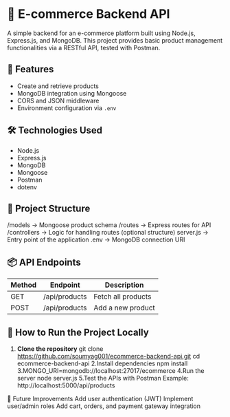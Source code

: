 # 🛒 E-commerce Backend API

A simple backend for an e-commerce platform built using Node.js, Express.js, and MongoDB. This project provides basic product management functionalities via a RESTful API, tested with Postman.

## 🚀 Features

- Create and retrieve products
- MongoDB integration using Mongoose
- CORS and JSON middleware
- Environment configuration via `.env`

## 🛠️ Technologies Used

- Node.js  
- Express.js  
- MongoDB  
- Mongoose  
- Postman  
- dotenv  

## 📁 Project Structure

/models → Mongoose product schema
/routes → Express routes for API
/controllers → Logic for handling routes (optional structure)
server.js → Entry point of the application
.env → MongoDB connection URI


## 📦 API Endpoints

| Method | Endpoint         | Description          |
|--------|------------------|----------------------|
| GET    | /api/products    | Fetch all products   |
| POST   | /api/products    | Add a new product    |

## 🧪 How to Run the Project Locally

1. **Clone the repository**
   git clone https://github.com/soumyag001/ecommerce-backend-api.git
   cd ecommerce-backend-api
2.Install dependencies
   npm install
3.MONGO_URI=mongodb://localhost:27017/ecommerce
4.Run the server
  node server.js
5.Test the APIs with Postman
     Example: http://localhost:5000/api/products

🔐 Future Improvements
     Add user authentication (JWT)
     Implement user/admin roles
     Add cart, orders, and payment gateway integration
